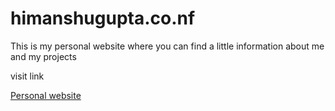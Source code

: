 # himanshugupta.co.nf
This is my personal website where you can find a little information about me and my projects

visit link

[Personal website](http://himanshugupta.co.nf/)
